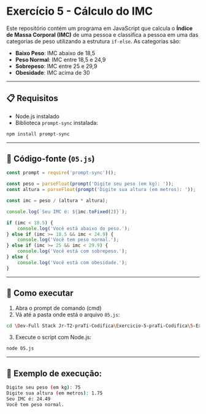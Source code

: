 # Exercício 5 - Cálculo do IMC

Este repositório contém um programa em JavaScript que calcula o **Índice de Massa Corporal (IMC)** de uma pessoa e classifica a pessoa em uma das categorias de peso utilizando a estrutura `if-else`. As categorias são:

- **Baixo Peso**: IMC abaixo de 18,5
- **Peso Normal**: IMC entre 18,5 e 24,9
- **Sobrepeso**: IMC entre 25 e 29,9
- **Obesidade**: IMC acima de 30

---

## 📋 Requisitos

- Node.js instalado  
- Biblioteca `prompt-sync` instalada:

```bash
npm install prompt-sync
```

---

## 📄 Código-fonte (`05.js`)

```javascript
const prompt = require('prompt-sync')();

const peso = parseFloat(prompt('Digite seu peso (em kg): '));
const altura = parseFloat(prompt('Digite sua altura (em metros): '));

const imc = peso / (altura * altura);

console.log(`Seu IMC é: ${imc.toFixed(2)}`);

if (imc < 18.5) {
    console.log('Você está abaixo do peso.');
} else if (imc >= 18.5 && imc < 24.9) {
    console.log('Você tem peso normal.');
} else if (imc >= 25 && imc < 29.9) {
    console.log('Você está com sobrepeso.');
} else {
    console.log('Você está com obesidade.');
}
```

---

## 🚀 Como executar

1. Abra o prompt de comando (cmd)  
2. Vá até a pasta onde está o arquivo `05.js`:

```bash
cd \Dev-Full Stack Jr-T2-praTi-Codifica\Exercicio-5-praTi-Codifica\5-Exercicio-IMC
```

3. Execute o script com Node.js:

```bash
node 05.js
```

---

## 📌 Exemplo de execução:

```bash
Digite seu peso (em kg): 75
Digite sua altura (em metros): 1.75
Seu IMC é: 24.49
Você tem peso normal.
```
